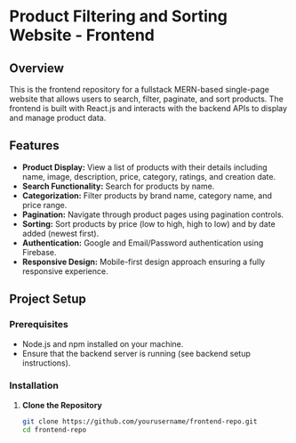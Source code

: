 # Product Filtering and Sorting Website - Frontend

## Overview
This is the frontend repository for a fullstack MERN-based single-page website that allows users to search, filter, paginate, and sort products. The frontend is built with React.js and interacts with the backend APIs to display and manage product data.

## Features
- **Product Display:** View a list of products with their details including name, image, description, price, category, ratings, and creation date.
- **Search Functionality:** Search for products by name.
- **Categorization:** Filter products by brand name, category name, and price range.
- **Pagination:** Navigate through product pages using pagination controls.
- **Sorting:** Sort products by price (low to high, high to low) and by date added (newest first).
- **Authentication:** Google and Email/Password authentication using Firebase.
- **Responsive Design:** Mobile-first design approach ensuring a fully responsive experience.

## Project Setup

### Prerequisites
- Node.js and npm installed on your machine.
- Ensure that the backend server is running (see backend setup instructions).

### Installation

1. **Clone the Repository**
   ```bash
   git clone https://github.com/yourusername/frontend-repo.git
   cd frontend-repo
